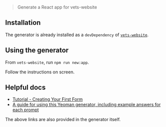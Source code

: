 > Generate a React app for vets-website

## Installation

The generator is already installed as a `devDependency` of [`vets-website`](https://github.com/department-of-veterans-affairs/vets-website).

## Using the generator

From `vets-website`, run `npm run new:app`.

Follow the instructions on screen.

## Helpful docs

- [Tutorial - Creating Your First Form](https://github.com/department-of-veterans-affairs/vets-external-teams/blob/master/DeveloperDocs/vets-website/forms/form-tutorial-basic.md)
- [A guide for using this Yeoman generator, including example answers for each prompt](https://github.com/department-of-veterans-affairs/vets-website/blob/master/docs/GeneratorOptions.md)

The above links are also provided in the generator itself.
